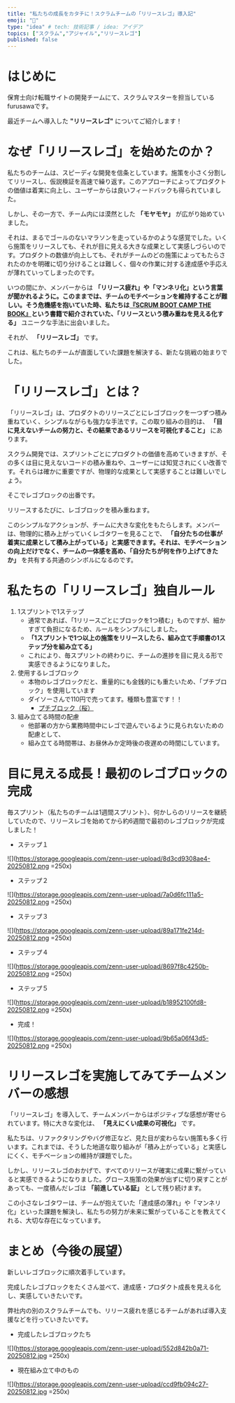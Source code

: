 ```yaml
---
title: "私たちの成長をカタチに！スクラムチームの「リリースレゴ」導入記"
emoji: "🧱"
type: "idea" # tech: 技術記事 / idea: アイデア
topics: ["スクラム","アジャイル","リリースレゴ"]
published: false
---
```

# はじめに
保育士向け転職サイトの開発チームにて、スクラムマスターを担当しているfurusawaです。

最近チームへ導入した **"リリースレゴ"** についてご紹介します！

# なぜ「リリースレゴ」を始めたのか？
私たちのチームは、スピーディな開発を信条としています。施策を小さく分割してリリースし、仮説検証を高速で繰り返す。このアプローチによってプロダクトの価値は着実に向上し、ユーザーからは良いフィードバックも得られていました。

しかし、その一方で、チーム内には漠然とした **「モヤモヤ」** が広がり始めていました。

それは、まるでゴールのないマラソンを走っているかのような感覚でした。いくら施策をリリースしても、それが目に見える大きな成果として実感しづらいのです。プロダクトの数値が向上しても、それがチームのどの施策によってもたらされたのかを明確に切り分けることは難しく、個々の作業に対する達成感や手応えが薄れていってしまったのです。

いつの間にか、メンバーからは **「リリース疲れ」や「マンネリ化」という言葉が聞かれるように。このままでは、チームのモチベーションを維持することが難しい。そう危機感を抱いていた時、私たちは[『SCRUM BOOT CAMP THE BOOK』](https://www.shoeisha.co.jp/book/detail/9784798167282)という書籍で紹介されていた、「リリースという積み重ねを見える化する」** ユニークな手法に出会いました。

それが、 **「リリースレゴ」** です。

これは、私たちのチームが直面していた課題を解決する、新たな挑戦の始まりでした。

# 「リリースレゴ」とは？
「リリースレゴ」は、プロダクトのリリースごとにレゴブロックを一つずつ積み重ねていく、シンプルながらも強力な手法です。この取り組みの目的は、 **「目に見えないチームの努力と、その結果であるリリースを可視化すること」** にあります。

スクラム開発では、スプリントごとにプロダクトの価値を高めていきますが、その多くは目に見えないコードの積み重ねや、ユーザーには知覚されにくい改善です。それらは確かに重要ですが、物理的な成果として実感することは難しいでしょう。

そこでレゴブロックの出番です。

リリースするたびに、レゴブロックを積み重ねます。

このシンプルなアクションが、チームに大きな変化をもたらします。メンバーは、物理的に積み上がっていくレゴタワーを見ることで、 **「自分たちの仕事が着実に成果として積み上がっている」と実感できます。それは、モチベーションの向上だけでなく、チームの一体感を高め、「自分たちが何を作り上げてきたか」** を共有する共通のシンボルになるのです。

# 私たちの「リリースレゴ」独自ルール
1. 1スプリントで1ステップ
    - 通常であれば、「1リリースごとにブロックを1つ積む」ものですが、細かすぎて負担になるため、ルールをシンプルにしました。
    - **「1スプリントで1つ以上の施策をリリースしたら、組み立て手順書の1ステップ分を組み立てる」**
    - これにより、毎スプリントの終わりに、チームの進捗を目に見える形で実感できるようになりました。
1. 使用するレゴブロック
    - 本物のレゴブロックだと、重量的にも金銭的にも重たいため、「プチブロック」を使用しています
    - ダイソーさんで110円で売ってます。種類も豊富です！！
        - [プチブロック（桜）](https://jp.daisonet.com/products/4550480233505)
1. 組み立てる時間の配慮
    - 他部署の方から業務時間中にレゴで遊んでいるように見られないための配慮として、
    - 組み立てる時間帯は、お昼休みか定時後の夜遅めの時間にしています。

# 目に見える成長！最初のレゴブロックの完成
毎スプリント（私たちのチームは1週間スプリント）、何かしらのリリースを継続していたので、リリースレゴを始めてから約6週間で最初のレゴブロックが完成しました！
- ステップ１

![](https://storage.googleapis.com/zenn-user-upload/8d3cd9308ae4-20250812.png =250x)

- ステップ２

![](https://storage.googleapis.com/zenn-user-upload/7a0d6fc111a5-20250812.png =250x)

- ステップ３

![](https://storage.googleapis.com/zenn-user-upload/89a171fe214d-20250812.png =250x)

- ステップ４

![](https://storage.googleapis.com/zenn-user-upload/8697f8c4250b-20250812.png =250x)

- ステップ５

![](https://storage.googleapis.com/zenn-user-upload/b18952100fd8-20250812.png =250x)

- 完成！

![](https://storage.googleapis.com/zenn-user-upload/9b65a06f43d5-20250812.png =250x)

# リリースレゴを実施してみてチームメンバーの感想
「リリースレゴ」を導入して、チームメンバーからはポジティブな感想が寄せられています。特に大きな変化は、 **「見えにくい成果の可視化」** です。

私たちは、リファクタリングやバグ修正など、見た目が変わらない施策も多く行います。これまでは、そうした地道な取り組みが「積み上がっている」と実感しにくく、モチベーションの維持が課題でした。

しかし、リリースレゴのおかげで、すべてのリリースが確実に成果に繋がっていると実感できるようになりました。グロース施策の効果が出ずに切り戻すことがあっても、一度積んだレゴは **「前進している証」** として残り続けます。

この小さなレゴタワーは、チームが抱えていた「達成感の薄れ」や「マンネリ化」といった課題を解決し、私たちの努力が未来に繋がっていることを教えてくれる、大切な存在になっています。

# まとめ（今後の展望）
新しいレゴブロックに順次着手しています。

完成したレゴブロックをたくさん並べて、達成感・プロダクト成長を見える化し、実感していきたいです。

弊社内の別のスクラムチームでも、リリース疲れを感じるチームがあれば導入支援などを行っていきたいです。

- 完成したレゴブロックたち

![](https://storage.googleapis.com/zenn-user-upload/552d842b0a71-20250812.jpg =250x)

- 現在組み立て中のもの

![](https://storage.googleapis.com/zenn-user-upload/ccd9fb094c27-20250812.jpg =250x)
